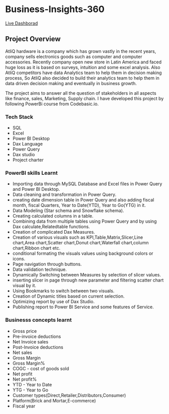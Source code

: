 # Business-Insights-360
[Live Dashborad](https://app.powerbi.com/view?r=eyJrIjoiNDYwNzhhNjUtNDVhMy00YmE2LWE1YzAtYzgxYzU0YzBkOTljIiwidCI6ImM2ZTU0OWIzLTVmNDUtNDAzMi1hYWU5LWQ0MjQ0ZGM1YjJjNCJ9&pageName=ReportSection81704af2646acd4f3746)
## Project Overview

AtliQ hardware is a company which has grown vastly in the recent years, company sells electronics goods such as computer and computer accessories. Recently company open new store in Latin America and faced huge loss as it is based on surveys, intuition and some excel analysis. Also AtliQ competitors have data Analytics team to help them in decision making process, So AtliQ also decided to build their analytics team to help them in data driven decision making and eventually in business growth.

The project aims to answer all the question of stakeholders in all aspects like finance, sales, Marketing, Supply chain.
I have developed this project by following PowerBi course from Codebasic.io.

### Tech Stack
* SQL
* Excel
* Power BI Desktop
* Dax Language
* Power Query
* Dax studio
* Project charter

### PowerBI skills Learnt
* Importing data through MySQL Database and Excel files in Power Query and Power BI Desktop.
* Data cleaning and transformation in Power Query.
* creating date dimension table in Power Query and also adding fiscal month, fiscal Quarters, Year to Date(YTD),
Year to Go(YTG) in it.
* Data Modeling (Star schema and Snowflake schema).
* Creating calculated columns in a table.
* Combining data from multiple tables using Power Query and by using Dax calculate,Relatedtable functions.
* Creation of complicated Dax Measures.
* Creation of various visuals such as KPI,Table,Matrix,Slicer,Line chart,Area chart,Scatter chart,Donut chart,Waterfall chart,column chart,Ribbon chart etc.
* conditional formating the visuals values using background colors or icons.
* Page navigation through buttons.
* Data validation technique.
* Dynamically Switching between Measures by selection of slicer values.
* inserting slicer in page through new parameter and filtering scatter chart visual by it.
* Using Bookmarks to switch between two visuals.
* Creation of Dynamic titles based on current selection.
* Optimizing report by use of Dax Studio.
* Publishing report to Power BI Service and some features of Service.

### Businesss concepts learnt
* Gross price
* Pre-invoice deductions
* Net Invoice sales
* Post-Invoice deductions
* Net sales
* Gross Margin
* Gross Margin%
* COGC - cost of goods sold
* Net profit
* Net profit%
* YTD - Year to Date
* YTG - Year to Go
* Customer types(Direct,Retailer,Distributors,Consumer)
* Platform(Brick and Mortar,E-commerce)
* Fiscal year






